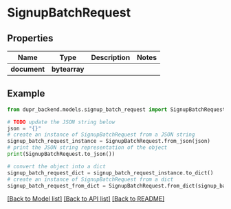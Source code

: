 # SignupBatchRequest


## Properties

Name | Type | Description | Notes
------------ | ------------- | ------------- | -------------
**document** | **bytearray** |  | 

## Example

```python
from dupr_backend.models.signup_batch_request import SignupBatchRequest

# TODO update the JSON string below
json = "{}"
# create an instance of SignupBatchRequest from a JSON string
signup_batch_request_instance = SignupBatchRequest.from_json(json)
# print the JSON string representation of the object
print(SignupBatchRequest.to_json())

# convert the object into a dict
signup_batch_request_dict = signup_batch_request_instance.to_dict()
# create an instance of SignupBatchRequest from a dict
signup_batch_request_from_dict = SignupBatchRequest.from_dict(signup_batch_request_dict)
```
[[Back to Model list]](../README.md#documentation-for-models) [[Back to API list]](../README.md#documentation-for-api-endpoints) [[Back to README]](../README.md)



